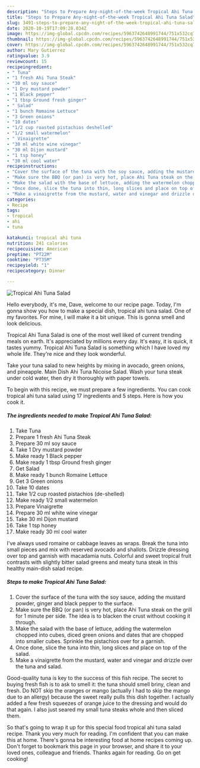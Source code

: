 ```yaml
---
description: "Steps to Prepare Any-night-of-the-week Tropical Ahi Tuna Salad"
title: "Steps to Prepare Any-night-of-the-week Tropical Ahi Tuna Salad"
slug: 3491-steps-to-prepare-any-night-of-the-week-tropical-ahi-tuna-salad
date: 2020-10-19T17:09:28.034Z
image: https://img-global.cpcdn.com/recipes/5963742648991744/751x532cq70/tropical-ahi-tuna-salad-recipe-main-photo.jpg
thumbnail: https://img-global.cpcdn.com/recipes/5963742648991744/751x532cq70/tropical-ahi-tuna-salad-recipe-main-photo.jpg
cover: https://img-global.cpcdn.com/recipes/5963742648991744/751x532cq70/tropical-ahi-tuna-salad-recipe-main-photo.jpg
author: Mary Gutierrez
ratingvalue: 3.9
reviewcount: 15
recipeingredient:
- " Tuna"
- "1 fresh Ahi Tuna Steak"
- "30 ml soy sauce"
- "1 Dry mustard powder"
- "1 Black pepper"
- "1 tbsp Ground fresh ginger"
- " Salad"
- "1 bunch Romaine Lettuce"
- "3 Green onions"
- "10 dates"
- "1/2 cup roasted pistachios deshelled"
- "1/2 small watermelon"
- " Vinaigrette"
- "30 ml white wine vinegar"
- "30 ml Dijon mustard"
- "1 tsp honey"
- "30 ml cool water"
recipeinstructions:
- "Cover the surface of the tuna with the soy sauce, adding the mustard powder, ginger and black pepper to the surface."
- "Make sure the BBQ (or pan) is very hot, place Ahi Tuna steak on the grill for 1 minute per side.  The idea is to blacken the crust without cooking it through."
- "Make the salad with the base of lettuce, adding the watermelon chopped into cubes, diced green onions and dates that are chopped into smaller cubes.  Sprinkle the pistachios over for a garnish."
- "Once done, slice the tuna into thin, long slices and place on top of the salad."
- "Make a vinaigrette from the mustard, water and vinegar and drizzle over the tuna and salad."
categories:
- Recipe
tags:
- tropical
- ahi
- tuna

katakunci: tropical ahi tuna 
nutrition: 241 calories
recipecuisine: American
preptime: "PT22M"
cooktime: "PT35M"
recipeyield: "1"
recipecategory: Dinner

---
```



![Tropical Ahi Tuna Salad](https://img-global.cpcdn.com/recipes/5963742648991744/751x532cq70/tropical-ahi-tuna-salad-recipe-main-photo.jpg)

Hello everybody, it's me, Dave, welcome to our recipe page. Today, I'm gonna show you how to make a special dish, tropical ahi tuna salad. One of my favorites. For mine, I will make it a bit unique. This is gonna smell and look delicious.

Tropical Ahi Tuna Salad is one of the most well liked of current trending meals on earth. It's appreciated by millions every day. It's easy, it is quick, it tastes yummy. Tropical Ahi Tuna Salad is something which I have loved my whole life. They're nice and they look wonderful.

Take your tuna salad to new heights by mixing in avocado, green onions, and pineapple. Main Dish Ahi Tuna Nicoise Salad. Wash your tuna steak under cold water, then dry it thoroughly with paper towels.


To begin with this recipe, we must prepare a few ingredients. You can cook tropical ahi tuna salad using 17 ingredients and 5 steps. Here is how you cook it.

<!--inarticleads1-->

##### The ingredients needed to make Tropical Ahi Tuna Salad:

1. Take  Tuna
1. Prepare 1 fresh Ahi Tuna Steak
1. Prepare 30 ml soy sauce
1. Take 1 Dry mustard powder
1. Make ready 1 Black pepper
1. Make ready 1 tbsp Ground fresh ginger
1. Get  Salad
1. Make ready 1 bunch Romaine Lettuce
1. Get 3 Green onions
1. Take 10 dates
1. Take 1/2 cup roasted pistachios (de-shelled)
1. Make ready 1/2 small watermelon
1. Prepare  Vinaigrette
1. Prepare 30 ml white wine vinegar
1. Take 30 ml Dijon mustard
1. Take 1 tsp honey
1. Make ready 30 ml cool water


I&#39;ve always used romaine or cabbage leaves as wraps. Break the tuna into small pieces and mix with reserved avocado and shallots. Drizzle dressing over top and garnish with macadamia nuts. Colorful and sweet tropical fruit contrasts with slightly bitter salad greens and meaty tuna steak in this healthy main-dish salad recipe. 

<!--inarticleads2-->

##### Steps to make Tropical Ahi Tuna Salad:

1. Cover the surface of the tuna with the soy sauce, adding the mustard powder, ginger and black pepper to the surface.
1. Make sure the BBQ (or pan) is very hot, place Ahi Tuna steak on the grill for 1 minute per side.  The idea is to blacken the crust without cooking it through.
1. Make the salad with the base of lettuce, adding the watermelon chopped into cubes, diced green onions and dates that are chopped into smaller cubes.  Sprinkle the pistachios over for a garnish.
1. Once done, slice the tuna into thin, long slices and place on top of the salad.
1. Make a vinaigrette from the mustard, water and vinegar and drizzle over the tuna and salad.


Good-quality tuna is key to the success of this fish recipe. The secret to buying fresh fish is to ask to smell it: the tuna should smell briny, clean and fresh. Do NOT skip the oranges or mango (actually I had to skip the mango due to an allergy) because the sweet really pulls this dish together. I actually added a few fresh squeezes of orange juice to the dressing and would do that again. I also just seared my small tuna steaks whole and then sliced them. 

So that's going to wrap it up for this special food tropical ahi tuna salad recipe. Thank you very much for reading. I'm confident that you can make this at home. There's gonna be interesting food at home recipes coming up. Don't forget to bookmark this page in your browser, and share it to your loved ones, colleague and friends. Thanks again for reading. Go on get cooking!
